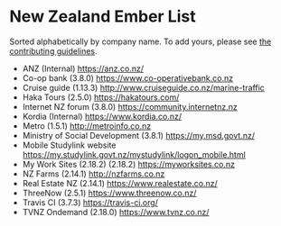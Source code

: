 New Zealand Ember List
====================================

Sorted alphabetically by company name. To add yours, please see [the contributing guidelines](CONTRIBUTING.md).

- ANZ (Internal) https://anz.co.nz/
- Co-op bank (3.8.0) https://www.co-operativebank.co.nz
- Cruise guide (1.13.3) http://www.cruiseguide.co.nz/marine-traffic
- Haka Tours (2.5.0) https://hakatours.com/
- Internet NZ forum (3.8.0) https://community.internetnz.nz
- Kordia (Internal) https://www.kordia.co.nz/
- Metro (1.5.1) http://metroinfo.co.nz
- Ministry of Social Development (3.8.1) https://my.msd.govt.nz/
- Mobile Studylink website https://my.studylink.govt.nz/mystudylink/logon_mobile.html
- My Work Sites (2.18.2) (2.18.2) https://myworksites.co.nz
- NZ Farms (2.14.1) http://nzfarms.co.nz
- Real Estate NZ (2.14.1) https://www.realestate.co.nz/
- ThreeNow (2.5.1) https://www.threenow.co.nz/
- Travis CI (3.7.3) https://travis-ci.org/
- TVNZ Ondemand (2.18.0) https://www.tvnz.co.nz/
